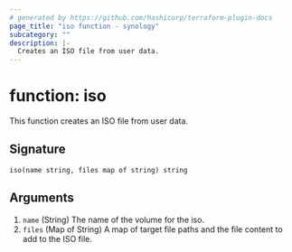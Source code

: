 ```yaml
---
# generated by https://github.com/hashicorp/terraform-plugin-docs
page_title: "iso function - synology"
subcategory: ""
description: |-
  Creates an ISO file from user data.
---
```


# function: iso

This function creates an ISO file from user data.



## Signature

<!-- signature generated by tfplugindocs -->
```text
iso(name string, files map of string) string
```

## Arguments

<!-- arguments generated by tfplugindocs -->
1. `name` (String) The name of the volume for the iso.
1. `files` (Map of String) A map of target file paths and the file content to add to the ISO file.

